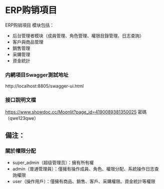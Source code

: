 # ERP购销項目
ERP购销項目
模块包括：
- 后台管理者模块（成員管理、角色管理、權限目錄管理、日志查詢）
- 客戶與商品管理
- 銷售管理
- 采購管理
- 資金統計

### 内網項目Swagger測試地址
http://localhost:8805/swagger-ui.html
### 接口説明文檔 
https://www.showdoc.cc/Moonlit?page_id=4190089381350025  密碼（qwe123qwe）

## 備注：
### 關於權限分配
- super_admin（超级管理员）：擁有所有權
- admin（普通管理員）：僅擁有操作成員、角色、權限分配、系統操作日志查詢權限
- user（操作用戶）：僅擁有商品、銷售、客戶、采購權限、資金統計等權限
